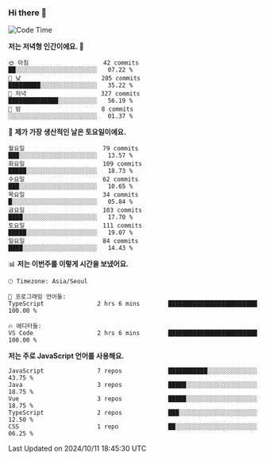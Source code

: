 ### Hi there 👋

<!--
**hi-aa/hi-aa** is a ✨ _special_ ✨ repository because its `README.md` (this file) appears on your GitHub profile.

Here are some ideas to get you started:

- 🔭 I’m currently working on ...
- 🌱 I’m currently learning ...
- 👯 I’m looking to collaborate on ...
- 🤔 I’m looking for help with ...
- 💬 Ask me about ...
- 📫 How to reach me: ...
- 😄 Pronouns: ...
- ⚡ Fun fact: ...
-->

<!--START_SECTION:waka-->
![Code Time](http://img.shields.io/badge/Code%20Time-94%20hrs%2015%20mins-blue)

**저는 저녁형 인간이에요. 🦉** 

```text
🌞 아침                     42 commits          ██░░░░░░░░░░░░░░░░░░░░░░░   07.22 % 
🌆 낮　                     205 commits         █████████░░░░░░░░░░░░░░░░   35.22 % 
🌃 저녁                     327 commits         ██████████████░░░░░░░░░░░   56.19 % 
🌙 밤　                     8 commits           ░░░░░░░░░░░░░░░░░░░░░░░░░   01.37 % 
```
📅 **제가 가장 생산적인 날은 토요일이에요.** 

```text
월요일                      79 commits          ███░░░░░░░░░░░░░░░░░░░░░░   13.57 % 
화요일                      109 commits         █████░░░░░░░░░░░░░░░░░░░░   18.73 % 
수요일                      62 commits          ███░░░░░░░░░░░░░░░░░░░░░░   10.65 % 
목요일                      34 commits          █░░░░░░░░░░░░░░░░░░░░░░░░   05.84 % 
금요일                      103 commits         ████░░░░░░░░░░░░░░░░░░░░░   17.70 % 
토요일                      111 commits         █████░░░░░░░░░░░░░░░░░░░░   19.07 % 
일요일                      84 commits          ████░░░░░░░░░░░░░░░░░░░░░   14.43 % 
```


📊 **저는 이번주를 이렇게 시간을 보냈어요.** 

```text
🕑︎ Timezone: Asia/Seoul

💬 프로그래밍 언어들: 
TypeScript               2 hrs 6 mins        █████████████████████████   100.00 % 

🔥 에디터들: 
VS Code                  2 hrs 6 mins        █████████████████████████   100.00 % 
```

**저는 주로 JavaScript 언어를 사용해요.** 

```text
JavaScript               7 repos             ███████████░░░░░░░░░░░░░░   43.75 % 
Java                     3 repos             █████░░░░░░░░░░░░░░░░░░░░   18.75 % 
Vue                      3 repos             █████░░░░░░░░░░░░░░░░░░░░   18.75 % 
TypeScript               2 repos             ███░░░░░░░░░░░░░░░░░░░░░░   12.50 % 
CSS                      1 repo              ██░░░░░░░░░░░░░░░░░░░░░░░   06.25 % 
```




 Last Updated on 2024/10/11 18:45:30 UTC
<!--END_SECTION:waka-->
